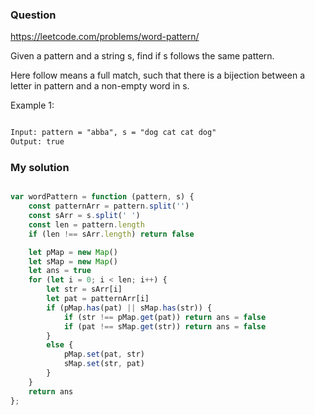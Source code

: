 ### Question

https://leetcode.com/problems/word-pattern/

Given a pattern and a string s, find if s follows the same pattern.

Here follow means a full match, such that there is a bijection between a letter in pattern and a non-empty word in s.


Example 1:

```md

Input: pattern = "abba", s = "dog cat cat dog"
Output: true

```

### My solution

```js

var wordPattern = function (pattern, s) {
    const patternArr = pattern.split('')
    const sArr = s.split(' ')
    const len = pattern.length
    if (len !== sArr.length) return false

    let pMap = new Map()
    let sMap = new Map()
    let ans = true
    for (let i = 0; i < len; i++) {
        let str = sArr[i]
        let pat = patternArr[i]
        if (pMap.has(pat) || sMap.has(str)) {
            if (str !== pMap.get(pat)) return ans = false
            if (pat !== sMap.get(str)) return ans = false
        }
        else {
            pMap.set(pat, str)
            sMap.set(str, pat)
        }
    }
    return ans
};

```

